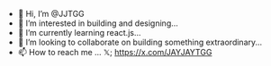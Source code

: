 - 👋 Hi, I’m @JJTGG
- 👀 I’m interested in building and designing...
- 🌱 I’m currently learning react.js...
- 💞️ I’m looking to collaborate on building something extraordinary...
- 📫 How to reach me ... 𝕏; https://x.com/JAYJAYTGG

<!---
JJTGG/JJTGG is a ✨ special ✨ repository because its `README.md` (this file) appears on your GitHub profile.
You can click the Preview link to take a look at your changes.
--->
